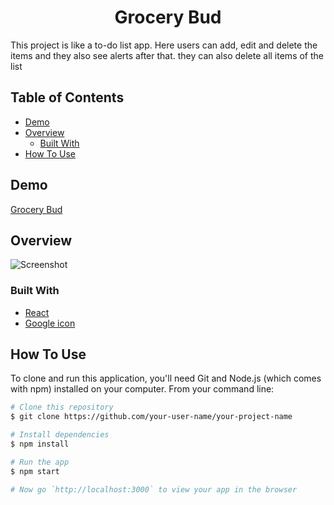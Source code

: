 <h1 align="center">Grocery Bud</h1>
  
  This project is like a to-do list app. Here users can add, edit and delete the items and they also see alerts after that. they  can also delete all items of the list
  
<!-- TABLE OF CONTENTS -->

## Table of Contents

- [Demo](#demo)
- [Overview](#overview)
  - [Built With](#built-with)
- [How To Use](#how-to-use)

<!-- DEMO -->

## Demo

[Grocery Bud](https://jyotip101.github.io/grocery-bud/)

<!-- OVERVIEW -->

## Overview

![Screenshot](https://user-images.githubusercontent.com/66724598/143888624-10299ac2-66de-47aa-b64b-7b7d6199ed40.png)

### Built With

- [React](https://reactjs.org/)
- [Google icon](https://fonts.google.com/icons)

## How To Use

To clone and run this application, you'll need Git and Node.js (which comes with npm) installed on your computer. From your command line:

```bash
# Clone this repository
$ git clone https://github.com/your-user-name/your-project-name

# Install dependencies
$ npm install

# Run the app
$ npm start

# Now go `http://localhost:3000` to view your app in the browser
```
